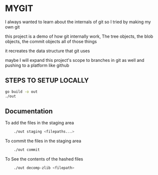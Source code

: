 # MYGIT


I always wanted to learn about the internals of git so I tried by making my own git 

this project is a demo of how git internally work, The tree objects, the blob objects, the commit objects all of those things 

it recreates the data structure that git uses

maybe I will expand this project's scope to branches in git as well and pushing to a platform like github



## STEPS TO SETUP LOCALLY 

```sh
go build -o out
./out 
```


## Documentation

To add the files in the staging area
```sh
    ./out staging <filepaths...> 
```

To commit the files in the staging area
```sh
    ./out commit
```

To See the contents of the hashed files
```sh
    ./out decomp-zlib <filepath>
```
